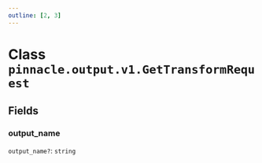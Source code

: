 ```yaml
---
outline: [2, 3]
---
```


# Class `pinnacle.output.v1.GetTransformRequest`




## Fields

### output_name <Badge type="danger" text="nullable" />

`output_name?`: <code>string</code>




